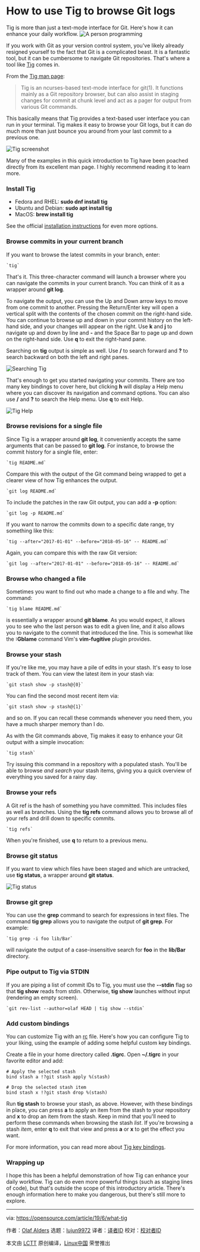 [#]: collector: (lujun9972)
[#]: translator: (geekpi)
[#]: reviewer: ( )
[#]: publisher: ( )
[#]: url: ( )
[#]: subject: (How to use Tig to browse Git logs)
[#]: via: (https://opensource.com/article/19/6/what-tig)
[#]: author: (Olaf Alders https://opensource.com/users/oalders/users/mbbroberg/users/marcobravo)

How to use Tig to browse Git logs
======
Tig is more than just a text-mode interface for Git. Here's how it can enhance your daily workflow.
![A person programming][1]

If you work with Git as your version control system, you've likely already resigned yourself to the fact that Git is a complicated beast. It is a fantastic tool, but it can be cumbersome to navigate Git repositories. That's where a tool like [Tig][2] comes in.

From the [Tig man page][3]:

> Tig is an ncurses-based text-mode interface for git(1). It functions mainly as a Git repository browser, but can also assist in staging changes for commit at chunk level and act as a pager for output from various Git commands.

This basically means that Tig provides a text-based user interface you can run in your terminal. Tig makes it easy to browse your Git logs, but it can do much more than just bounce you around from your last commit to a previous one.

![Tig screenshot][4]

Many of the examples in this quick introduction to Tig have been poached directly from its excellent man page. I highly recommend reading it to learn more.

### Install Tig

  * Fedora and RHEL: **sudo dnf install tig**
  * Ubuntu and Debian: **sudo apt install tig**
  * MacOS: **brew install tig**



See the official [installation instructions][5] for even more options.

### Browse commits in your current branch

If you want to browse the latest commits in your branch, enter:


```
`tig`
```

That's it. This three-character command will launch a browser where you can navigate the commits in your current branch. You can think of it as a wrapper around **git log**.

To navigate the output, you can use the Up and Down arrow keys to move from one commit to another. Pressing the Return/Enter key will open a vertical split with the contents of the chosen commit on the right-hand side. You can continue to browse up and down in your commit history on the left-hand side, and your changes will appear on the right. Use **k** and **j** to navigate up and down by line and **-** and the Space Bar to page up and down on the right-hand side. Use **q** to exit the right-hand pane.

Searching on **tig** output is simple as well. Use **/** to search forward and **?** to search backward on both the left and right panes.

![Searching Tig][6]

That's enough to get you started navigating your commits. There are too many key bindings to cover here, but clicking **h** will display a Help menu where you can discover its navigation and command options. You can also use **/** and **?** to search the Help menu. Use **q** to exit Help.

![Tig Help][7]

### Browse revisions for a single file

Since Tig is a wrapper around **git log**, it conveniently accepts the same arguments that can be passed to **git log**. For instance, to browse the commit history for a single file, enter:


```
`tig README.md`
```

Compare this with the output of the Git command being wrapped to get a clearer view of how Tig enhances the output.


```
`git log README.md`
```

To include the patches in the raw Git output, you can add a **-p** option:


```
`git log -p README.md`
```

If you want to narrow the commits down to a specific date range, try something like this:


```
`tig --after="2017-01-01" --before="2018-05-16" -- README.md`
```

Again, you can compare this with the raw Git version:


```
`git log --after="2017-01-01" --before="2018-05-16" -- README.md`
```

### Browse who changed a file

Sometimes you want to find out who made a change to a file and why. The command:


```
`tig blame README.md`
```

is essentially a wrapper around **git blame**. As you would expect, it allows you to see who the last person was to edit a given line, and it also allows you to navigate to the commit that introduced the line. This is somewhat like the **:Gblame** command Vim's **vim-fugitive** plugin provides.

### Browse your stash

If you're like me, you may have a pile of edits in your stash. It's easy to lose track of them. You can view the latest item in your stash via: 


```
`git stash show -p stash@{0}`
```

You can find the second most recent item via:


```
`git stash show -p stash@{1}`
```

and so on. If you can recall these commands whenever you need them, you have a much sharper memory than I do.

As with the Git commands above, Tig makes it easy to enhance your Git output with a simple invocation:


```
`tig stash`
```

Try issuing this command in a repository with a populated stash. You'll be able to browse _and search_ your stash items, giving you a quick overview of everything you saved for a rainy day.

### Browse your refs

A Git ref is the hash of something you have committed. This includes files as well as branches. Using the **tig refs** command allows you to browse all of your refs and drill down to specific commits.


```
`tig refs`
```

When you're finished, use **q** to return to a previous menu.

### Browse git status

If you want to view which files have been staged and which are untracked, use **tig status**, a wrapper around **git status**.

![Tig status][8]

### Browse git grep

You can use the **grep** command to search for expressions in text files. The command **tig grep** allows you to navigate the output of **git grep**. For example:


```
`tig grep -i foo lib/Bar`
```

will navigate the output of a case-insensitive search for **foo** in the **lib/Bar** directory.

### Pipe output to Tig via STDIN

If you are piping a list of commit IDs to Tig, you must use the **\--stdin** flag so that **tig show** reads from stdin. Otherwise, **tig show** launches without input (rendering an empty screen).


```
`git rev-list --author=olaf HEAD | tig show --stdin`
```

### Add custom bindings

You can customize Tig with an [rc][9] file. Here's how you can configure Tig to your liking, using the example of adding some helpful custom key bindings.

Create a file in your home directory called **.tigrc**. Open **~/.tigrc** in your favorite editor and add:


```
# Apply the selected stash
bind stash a !?git stash apply %(stash)

# Drop the selected stash item
bind stash x !?git stash drop %(stash)
```

Run **tig stash** to browse your stash, as above. However, with these bindings in place, you can press **a** to apply an item from the stash to your repository and **x** to drop an item from the stash. Keep in mind that you'll need to perform these commands when browsing the stash _list_. If you're browsing a stash _item_, enter **q** to exit that view and press **a** or **x** to get the effect you want.

For more information, you can read more about [Tig key bindings][10].

### Wrapping up

I hope this has been a helpful demonstration of how Tig can enhance your daily workflow. Tig can do even more powerful things (such as staging lines of code), but that's outside the scope of this introductory article. There's enough information here to make you dangerous, but there's still more to explore.

--------------------------------------------------------------------------------

via: https://opensource.com/article/19/6/what-tig

作者：[Olaf Alders][a]
选题：[lujun9972][b]
译者：[译者ID](https://github.com/译者ID)
校对：[校对者ID](https://github.com/校对者ID)

本文由 [LCTT](https://github.com/LCTT/TranslateProject) 原创编译，[Linux中国](https://linux.cn/) 荣誉推出

[a]: https://opensource.com/users/oalders/users/mbbroberg/users/marcobravo
[b]: https://github.com/lujun9972
[1]: https://opensource.com/sites/default/files/styles/image-full-size/public/lead-images/computer_keyboard_laptop_development_code_woman.png?itok=vbYz6jjb (A person programming)
[2]: https://jonas.github.io/tig/
[3]: http://manpages.ubuntu.com/manpages/bionic/man1/tig.1.html
[4]: https://opensource.com/sites/default/files/uploads/tig.jpg (Tig screenshot)
[5]: https://jonas.github.io/tig/INSTALL.html
[6]: https://opensource.com/sites/default/files/uploads/tig-search.png (Searching Tig)
[7]: https://opensource.com/sites/default/files/uploads/tig-help.png (Tig Help)
[8]: https://opensource.com/sites/default/files/uploads/tig-status.png (Tig status)
[9]: https://en.wikipedia.org/wiki/Run_commands
[10]: https://github.com/jonas/tig/wiki/Bindings
